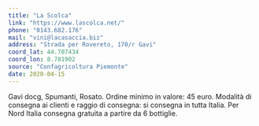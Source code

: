 ```yaml
---
title: "La Scolca"
link: "https://www.lascolca.net/"
phone: "0143.682.176"
mail: "vini@lacasaccia.biz"
address: "Strada per Rovereto, 170/r Gavi"
coord_lat: 44.707434
coord_lon: 8.781902
source: "Confagricoltura Piemonte"
date: 2020-04-15
---
```


Gavi docg, Spumanti, Rosato.
Ordine minimo in valore: 45 euro. 
Modalità di consegna ai clienti e raggio di consegna: si consegna in tutta Italia. 
Per Nord Italia consegna gratuita a partire da 6 bottiglie.